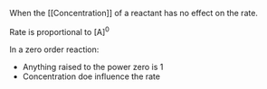 When the [[Concentration]] of a reactant has no effect on the rate.

Rate is proportional to [A]<sup>0</sup> 

In a zero order reaction:
- Anything raised to the power zero is 1
- Concentration doe influence the rate
